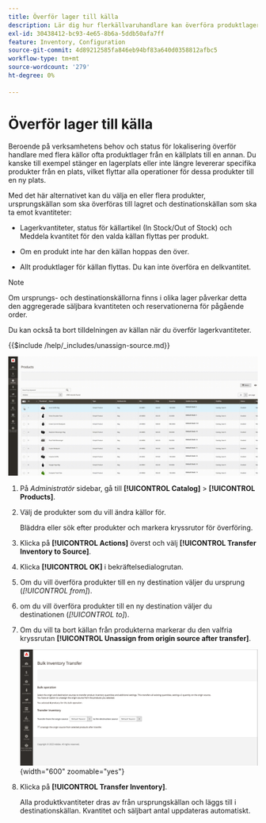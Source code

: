 ```yaml
---
title: Överför lager till källa
description: Lär dig hur flerkällvaruhandlare kan överföra produktlager från en källplats till en annan.
exl-id: 30438412-bc93-4e65-8b6a-5ddb50afa7ff
feature: Inventory, Configuration
source-git-commit: 4d89212585fa846eb94bf83a640d0358812afbc5
workflow-type: tm+mt
source-wordcount: '279'
ht-degree: 0%

---
```


# Överför lager till källa

Beroende på verksamhetens behov och status för lokalisering överför handlare med flera källor ofta produktlager från en källplats till en annan. Du kanske till exempel stänger en lagerplats eller inte längre levererar specifika produkter från en plats, vilket flyttar alla operationer för dessa produkter till en ny plats.

Med det här alternativet kan du välja en eller flera produkter, ursprungskällan som ska överföras till lagret och destinationskällan som ska ta emot kvantiteter:

- Lagerkvantiteter, status för källartikel (In Stock/Out of Stock) och Meddela kvantitet för den valda källan flyttas per produkt.

- Om en produkt inte har den källan hoppas den över.

- Allt produktlager för källan flyttas. Du kan inte överföra en delkvantitet.

>[!NOTE]
>
>Om ursprungs- och destinationskällorna finns i olika lager påverkar detta den aggregerade säljbara kvantiteten och reservationerna för pågående order.

Du kan också ta bort tilldelningen av källan när du överför lagerkvantiteter.

{{$include /help/_includes/unassign-source.md}}

![Överför lager till en annan källa](assets/inventory-bulk-transfer-source.gif)

1. På _Administratör_ sidebar, gå till **[!UICONTROL Catalog]** > **[!UICONTROL Products]**.

1. Välj de produkter som du vill ändra källor för.

   Bläddra eller sök efter produkter och markera kryssrutor för överföring.

1. Klicka på **[!UICONTROL Actions]** överst och välj **[!UICONTROL Transfer Inventory to Source]**.

1. Klicka **[!UICONTROL OK]** i bekräftelsedialogrutan.

1. Om du vill överföra produkter till en ny destination väljer du ursprung (_[!UICONTROL from]_).

1. om du vill överföra produkter till en ny destination väljer du destinationen (_[!UICONTROL to]_).

1. Om du vill ta bort källan från produkterna markerar du den valfria kryssrutan **[!UICONTROL Unassign from origin source after transfer]**.

   ![Välj ursprung och mål för överföring](assets/inventory-bulk-transfer-summary.png){width="600" zoomable="yes"}

1. Klicka på **[!UICONTROL Transfer Inventory]**.

   Alla produktkvantiteter dras av från ursprungskällan och läggs till i destinationskällan. Kvantitet och säljbart antal uppdateras automatiskt.
